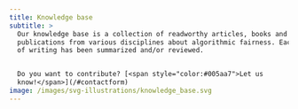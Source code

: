 ```yaml
---
title: Knowledge base
subtitle: >
  Our knowledge base is a collection of readworthy articles, books and other
  publications from various disciplines about algorithmic fairness. Each piece
  of writing has been summarized and/or reviewed.


  Do you want to contribute? [<span style="color:#005aa7">Let us
  know!</span>](/#contactform)
image: /images/svg-illustrations/knowledge_base.svg
---
```



